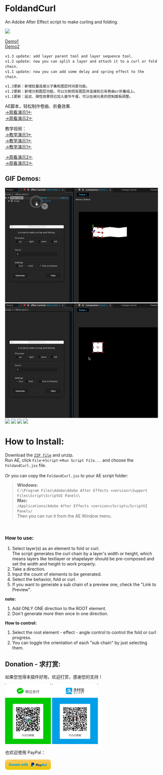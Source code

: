 # FoldandCurl
An Adobe After Effect script to make curling and folding.  

![](https://img.zcool.cn/community/02e12f58c8d85ea801219c778b5cf4.gif)

[Demo1](http://www.bilibili.com/video/av8042868/index_1.html)  
[Demo2](http://www.bilibili.com/video/av8042868/index_2.html)  

`v1.3 update: add layer parent tool and layer sequence tool.`  
`v1.2 update: now you can split a layer and attach it to a curl or fold chain.`  
`v1.1 update: now you can add some delay and spring effect to the chain.`  
  
`v1.3更新：新增批量连接父子集和图层时间差功能。`  
`v1.2更新：新增分割图层功能，可以分割现有图层并连接到已有卷曲or折叠组上。`  
`v1.1更新：延迟、弹性效果现已加入豪华午餐，可以在根元素的控制面板调整。`  

AE脚本，轻松制作卷曲、折叠效果.  
[->观看演示1<-](http://www.bilibili.com/video/av8042868/index_2.html)  
[->观看演示2<-](http://www.bilibili.com/video/av8042868/index_2.html)  

教学视频：  
[->教学演示1<-](https://www.bilibili.com/video/av9177334/?p=1)  
[->教学演示1<-](https://www.bilibili.com/video/av9177334/?p=2)  
[->教学演示1<-](https://www.bilibili.com/video/av9177334/?p=3)  

[->观看演示2<-](http://www.bilibili.com/video/av8042868/index_2.html)  
[->观看演示2<-](http://www.bilibili.com/video/av8042868/index_2.html)  
## GIF Demos:
![](https://github.com/bigxixi/ReadMe-Resources/blob/master/FoldandCurl/fold_demo.gif)
![](https://github.com/bigxixi/ReadMe-Resources/blob/master/FoldandCurl/curl_demo.gif)  
![](https://img.zcool.cn/community/023b7c58c8d7f7a801219c771e5b86.gif)
![](https://img.zcool.cn/community/0208b058c8d806a801219c77f849c3.gif)
![](https://img.zcool.cn/community/02f62a58c8d849a801219c771e57e5.gif)
![](https://img.zcool.cn/community/02a88458c8d86fa801219c7783cca8.gif)


# How to Install:
Download the [`ZIP file`](https://github.com/bigxixi/FoldandCurl/archive/master.zip) and unzip.</br>
Run AE, click `File`->`Script`->`Run Script File...` and choose the `FoldandCurl.jsx` file.  
</br>
Or you can copy the `FoldandCurl.jsx` to your AE script folder:
>**Windows:**  
>`C:\Program Files\Adobe\Adobe After Effects <version>\Support Files\Script\ScriptUI Panels\`  
>**Mac:**  
>`/Applications/Adobe After Effects <version>/Scripts/ScriptUI Panels/`  
Then you can run it from the AE Window menu.  
</br>

### How to use:  
1. Select layer(s) as an element to fold or curl.  
The script generates the curl chain by a layer's width or height, which means layers like textlayer or shapelayer should be pre-composed and set the width and height to work properly.  
2. Take a direction.  
3. Input the count of elements to be generated.  
4. Select the behavior, fold or curl.    
5. If you want to generate a sub chain of a preview one, check the "Link to Preview".   

**note:**  
 1. Add ONLY ONE direction to the ROOT element.  
 2. Don't generate more then once in one direction.  

**How to control:**  
 1. Select the root element - effect - angle control to control the fold or curl progress.  
 2. You can toggle the orientation of each "sub chain" by just selecting them.  
 
## Donation - 求打赏:
如果您觉得本插件好用，欢迎打赏，感谢您的支持！  

[<img src="https://raw.githubusercontent.com/bigxixi/bigxixi.github.io/master/donate/index.hyperesources/wechat.png" width="30%" height="30%">](http://bigxixi.com/donate/index.html)
[<img src="https://raw.githubusercontent.com/bigxixi/bigxixi.github.io/master/donate/index.hyperesources/alipay%402x.jpg" width="30%" height="30%">](http://bigxixi.com/donate/index.html)  

也欢迎使用 PayPal：  

[<img src="https://raw.githubusercontent.com/bigxixi/bigxixi.github.io/master/donate/index.hyperesources/paypal.png" width="30%" height="30%">](https://www.paypal.me/bigxixi/index.html)  
